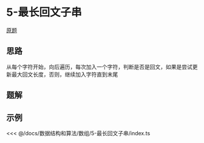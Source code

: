 # 5-最长回文子串

[原题](https://leetcode-cn.com/problems/longest-palindromic-substring/)

## 思路

从每个字符开始，向后遍历，每次加入一个字符，判断是否是回文，如果是尝试更新最大回文长度，否则，继续加入字符直到末尾

## 题解

## 示例

<<< @/docs/数据结构和算法/数组/5-最长回文子串/index.ts
